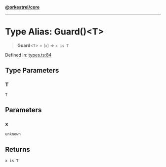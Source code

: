 [**@orkestrel/core**](../index.md)

***

# Type Alias: Guard()\<T\>

> **Guard**\<`T`\> = (`x`) => `x is T`

Defined in: [types.ts:84](https://github.com/orkestrel/core/blob/ccb170966790f428093f11a71a5646a6e842dbf9/src/types.ts#L84)

## Type Parameters

### T

`T`

## Parameters

### x

`unknown`

## Returns

`x is T`
